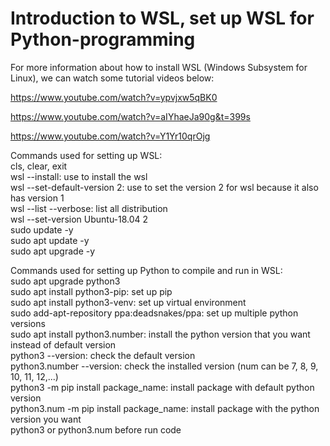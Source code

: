 # Introduction to WSL, set up WSL for Python-programming 
For more information about how to install WSL (Windows Subsystem for Linux), we can watch some tutorial videos below:

https://www.youtube.com/watch?v=ypvjxw5qBK0

https://www.youtube.com/watch?v=aIYhaeJa90g&t=399s

https://www.youtube.com/watch?v=Y1Yr10qrOjg

Commands used for setting up WSL: <br>
cls, clear, exit <br>
wsl --install: use to install the wsl <br>
wsl --set-default-version 2: use to set the version 2 for wsl because it also has version 1 <br> 
wsl --list --verbose: list all distribution <br>
wsl --set-version Ubuntu-18.04 2 <br>
sudo update -y <br>
sudo apt update -y <br>
sudo apt upgrade -y <br>

Commands used for setting up Python to compile and run in WSL: <br>
sudo apt upgrade python3 <br>
sudo apt install python3-pip: set up pip <br>
sudo apt install python3-venv: set up virtual environment <br>
sudo add-apt-repository ppa:deadsnakes/ppa: set up multiple python versions <br>
sudo apt install python3.number: install the python version that you want instead of default version <br>
python3 --version: check the default version <br>
python3.number --version: check the installed version (num can be 7, 8, 9, 10, 11, 12,...) <br>
python3 -m pip install package_name: install package with default python version <br>
python3.num -m pip install package_name: install package with the python version you want <br>
python3 or python3.num before run code
